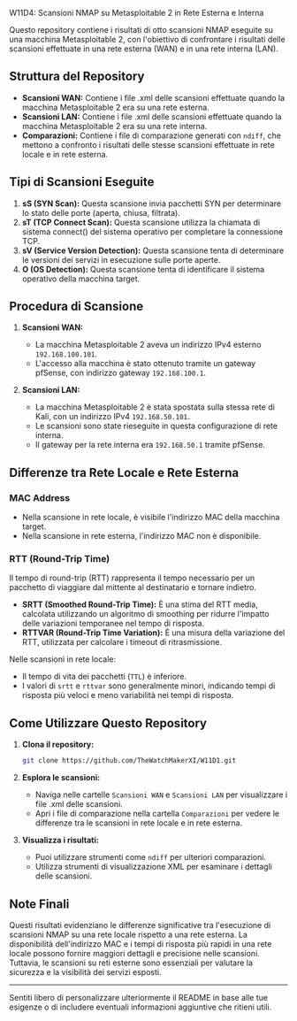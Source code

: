  W11D4: Scansioni NMAP su Metasploitable 2 in Rete Esterna e Interna

Questo repository contiene i risultati di otto scansioni NMAP eseguite su una macchina Metasploitable 2, con l'obiettivo di confrontare i risultati delle scansioni effettuate in una rete esterna (WAN) e in una rete interna (LAN).

## Struttura del Repository

- **Scansioni WAN:** Contiene i file .xml delle scansioni effettuate quando la macchina Metasploitable 2 era su una rete esterna.
- **Scansioni LAN:** Contiene i file .xml delle scansioni effettuate quando la macchina Metasploitable 2 era su una rete interna.
- **Comparazioni:** Contiene i file di comparazione generati con `ndiff`, che mettono a confronto i risultati delle stesse scansioni effettuate in rete locale e in rete esterna.

## Tipi di Scansioni Eseguite

1. **sS (SYN Scan):** Questa scansione invia pacchetti SYN per determinare lo stato delle porte (aperta, chiusa, filtrata).
2. **sT (TCP Connect Scan):** Questa scansione utilizza la chiamata di sistema connect() del sistema operativo per completare la connessione TCP.
3. **sV (Service Version Detection):** Questa scansione tenta di determinare le versioni dei servizi in esecuzione sulle porte aperte.
4. **O (OS Detection):** Questa scansione tenta di identificare il sistema operativo della macchina target.

## Procedura di Scansione

1. **Scansioni WAN:**
   - La macchina Metasploitable 2 aveva un indirizzo IPv4 esterno `192.168.100.101`.
   - L'accesso alla macchina è stato ottenuto tramite un gateway pfSense, con indirizzo gateway `192.168.100.1`.

2. **Scansioni LAN:**
   - La macchina Metasploitable 2 è stata spostata sulla stessa rete di Kali, con un indirizzo IPv4 `192.168.50.101`.
   - Le scansioni sono state rieseguite in questa configurazione di rete interna.
   - Il gateway per la rete interna era `192.168.50.1` tramite pfSense.

## Differenze tra Rete Locale e Rete Esterna

### MAC Address
- Nella scansione in rete locale, è visibile l'indirizzo MAC della macchina target.
- Nella scansione in rete esterna, l'indirizzo MAC non è disponibile.

### RTT (Round-Trip Time)
Il tempo di round-trip (RTT) rappresenta il tempo necessario per un pacchetto di viaggiare dal mittente al destinatario e tornare indietro.

- **SRTT (Smoothed Round-Trip Time):** È una stima del RTT media, calcolata utilizzando un algoritmo di smoothing per ridurre l'impatto delle variazioni temporanee nel tempo di risposta.
- **RTTVAR (Round-Trip Time Variation):** È una misura della variazione del RTT, utilizzata per calcolare i timeout di ritrasmissione.

Nelle scansioni in rete locale:
- Il tempo di vita dei pacchetti (`TTL`) è inferiore.
- I valori di `srtt` e `rttvar` sono generalmente minori, indicando tempi di risposta più veloci e meno variabilità nei tempi di risposta.

## Come Utilizzare Questo Repository

1. **Clona il repository:**
   ```bash
   git clone https://github.com/TheWatchMakerXI/W11D1.git
   ```

2. **Esplora le scansioni:**
   - Naviga nelle cartelle `Scansioni WAN` e `Scansioni LAN` per visualizzare i file .xml delle scansioni.
   - Apri i file di comparazione nella cartella `Comparazioni` per vedere le differenze tra le scansioni in rete locale e in rete esterna.

3. **Visualizza i risultati:**
   - Puoi utilizzare strumenti come `ndiff` per ulteriori comparazioni.
   - Utilizza strumenti di visualizzazione XML per esaminare i dettagli delle scansioni.

## Note Finali

Questi risultati evidenziano le differenze significative tra l'esecuzione di scansioni NMAP su una rete locale rispetto a una rete esterna. La disponibilità dell'indirizzo MAC e i tempi di risposta più rapidi in una rete locale possono fornire maggiori dettagli e precisione nelle scansioni. Tuttavia, le scansioni su reti esterne sono essenziali per valutare la sicurezza e la visibilità dei servizi esposti.

---

Sentiti libero di personalizzare ulteriormente il README in base alle tue esigenze o di includere eventuali informazioni aggiuntive che ritieni utili.

